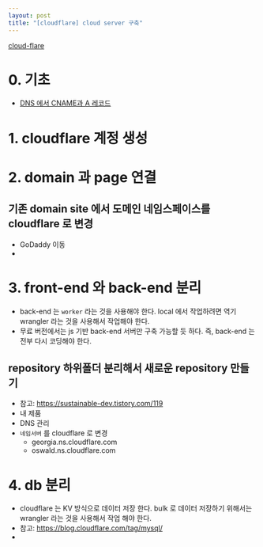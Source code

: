 ```yaml
---
layout: post
title: "[cloudflare] cloud server 구축"
---
```

[cloud-flare](https://www.cloudflare.com/ko-kr/)

# 0. 기초
* [DNS 에서 CNAME과 A 레코드](https://dev.plusblog.co.kr/30)

# 1. cloudflare 계정 생성
# 2. domain 과 page 연결
## 기존 domain site 에서 도메인 네임스페이스를 cloudflare 로 변경
* GoDaddy 이동
* 
# 3. front-end 와 back-end 분리
* back-end 는 ```worker``` 라는 것을 사용해야 한다. local 에서 작업하려면 역기 wrangler 라는 것을 사용해서 작업해야 한다.
* 무료 버전에서는 js 기반 back-end 서버만 구축 가능할 듯 하다. 즉, back-end 는 전부 다시 코딩해야 한다.
## repository 하위폴더 분리해서 새로운 repository 만들기
* 참고: https://sustainable-dev.tistory.com/119
* 내 제품
* DNS 관리
* ```네임서버``` 를 cloudflare 로 변경
  * georgia.ns.cloudflare.com
  * oswald.ns.cloudflare.com
# 4. db 분리
* cloudflare 는 KV 방식으로 데이터 저장 한다. bulk 로 데이터 저장하기 위해서는 wrangler 라는 것을 사용해서 작업 해야 한다.
* 참고: https://blog.cloudflare.com/tag/mysql/
* 